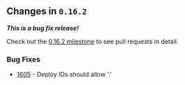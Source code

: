 ## Changes in `0.16.2`

***This is a bug fix release!***

Check out the [0.16.2 milestone](https://github.com/HubSpot/Singularity/issues?q=milestone%3A0.16.2+is%3Aclosed) to see pull requests in detail.

### Bug Fixes

- [1605](https://github.com/HubSpot/Singularity/pull/1605) - Deploy IDs should allow '.'
